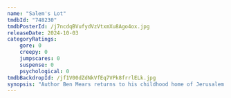 ```yaml
---
name: "Salem's Lot"
tmdbId: "748230"
tmdbPosterId: /j7ncdqBVufydVzVtxmXu8Ago4ox.jpg
releaseDate: 2024-10-03
categoryRatings:
    gore: 0
    creepy: 0
    jumpscares: 0
    suspense: 0
    psychological: 0
tmdbBackdropId: /jf1V00dZdNkVfEq7VPk8frrlELk.jpg
synopsis: "Author Ben Mears returns to his childhood home of Jerusalem's Lot only to discover his hometown is being preyed upon by a bloodthirsty vampire."
---
```

